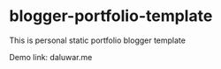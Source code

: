 # blogger-portfolio-template

This is personal static portfolio blogger template

Demo link: <a herf="https://www.daluwar.me/">daluwar.me</a>
